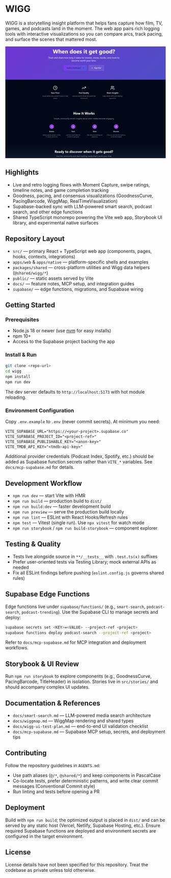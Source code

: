 # WIGG

WIGG is a storytelling insight platform that helps fans capture how film, TV, games, and podcasts land in the moment. The web app pairs rich logging tools with interactive visualizations so you can compare arcs, track pacing, and surface the scenes that mattered most.

![WIGG dashboard](public/WIGG-Dashboard.png)

## Highlights
- Live and retro logging flows with Moment Capture, swipe ratings, timeline notes, and game completion tracking
- Goodness, pacing, and consensus visualizations (GoodnessCurve, PacingBarcode, WiggMap, RealTimeVisualization)
- Supabase-backed sync with LLM-powered smart search, podcast search, and other edge functions
- Shared TypeScript monorepo powering the Vite web app, Storybook UI library, and experimental native surfaces

## Repository Layout
- `src/` &mdash; primary React + TypeScript web app (components, pages, hooks, contexts, integrations)
- `apps/web` & `apps/native` &mdash; platform-specific shells and examples
- `packages/shared` &mdash; cross-platform utilities and Wigg data helpers (`@shared/wigg/*`)
- `public/` &mdash; static assets served by Vite
- `docs/` &mdash; feature notes, MCP setup, and integration guides
- `supabase/` &mdash; edge functions, migrations, and Supabase wiring

## Getting Started

### Prerequisites
- Node.js 18 or newer (use [nvm](https://github.com/nvm-sh/nvm#installing-and-updating) for easy installs)
- npm 10+
- Access to the Supabase project backing the app

### Install & Run
```bash
git clone <repo-url>
cd wigg
npm install
npm run dev
```
The dev server defaults to `http://localhost:5173` with hot module reloading.

### Environment Configuration
Copy `.env.example` to `.env` (never commit secrets). At minimum you need:
```env
VITE_SUPABASE_URL="https://<your-project>.supabase.co"
VITE_SUPABASE_PROJECT_ID="<project-ref>"
VITE_SUPABASE_PUBLISHABLE_KEY="<anon-key>"
VITE_TMDB_API_KEY="<tmdb-api-key>"
```
Additional provider credentials (Podcast Index, Spotify, etc.) should be added as Supabase function secrets rather than `VITE_*` variables. See `docs/mcp-supabase.md` for details.

## Development Workflow
- `npm run dev` &mdash; start Vite with HMR
- `npm run build` &mdash; production build to `dist/`
- `npm run build:dev` &mdash; faster development build
- `npm run preview` &mdash; serve the production build locally
- `npm run lint` &mdash; ESLint with React Hooks/Refresh rules
- `npm test` &mdash; Vitest (single run). Use `npx vitest` for watch mode
- `npm run storybook` / `npm run build-storybook` &mdash; component explorer

## Testing & Quality
- Tests live alongside source in `**/__tests__` with `.test.ts(x)` suffixes
- Prefer user-oriented tests via Testing Library; mock external APIs as needed
- Fix all ESLint findings before pushing (`eslint.config.js` governs shared rules)

## Supabase Edge Functions
Edge functions live under `supabase/functions/` (e.g., `smart-search`, `podcast-search`, `podcast-trending`). Use the Supabase CLI to manage secrets and deploy:
```bash
supabase secrets set <KEY>=<VALUE> --project-ref <project>
supabase functions deploy podcast-search --project-ref <project>
```
Refer to `docs/mcp-supabase.md` for MCP integration and deployment workflows.

## Storybook & UI Review
Run `npm run storybook` to explore components (e.g., GoodnessCurve, PacingBarcode, TitleHeader) in isolation. Stories live in `src/stories/` and should accompany complex UI updates.

## Documentation & References
- `docs/smart-search.md` &mdash; LLM-powered media search architecture
- `docs/wiggmap.md` &mdash; WiggMap rendering and shared types
- `docs/wigg-ui-test-plan.md` &mdash; end-to-end UI validation checklist
- `docs/mcp-supabase.md` &mdash; Supabase MCP setup, secrets, and deployment tips

## Contributing
Follow the repository guidelines in `AGENTS.md`:
- Use path aliases (`@/*`, `@shared/*`) and keep components in PascalCase
- Co-locate tests, prefer deterministic patterns, and write clear commit messages (Conventional Commit style)
- Run linting and tests before opening a PR

## Deployment
Build with `npm run build`; the optimized output is placed in `dist/` and can be served by any static host (Vercel, Netlify, Supabase Hosting, etc.). Ensure required Supabase functions are deployed and environment secrets are configured in the target environment.

## License
License details have not been specified for this repository. Treat the codebase as private unless told otherwise.
